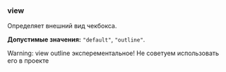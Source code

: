 ### view

Определяет внешний вид чекбокса.

<!-- props:start -->
**Допустимые значения:** `"default"`, `"outline"`.
<!-- props:end -->


Warning: view outline эксперементальное! Не советуем использовать его в проекте

